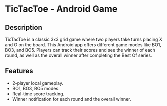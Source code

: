 # TicTacToe - Android Game

## Description
TicTacToe is a classic 3x3 grid game where two players take turns placing X and O on the board. This Android app offers different game modes like BO1, BO3, and BO5. Players can track their scores and see the winner of each round, as well as the overall winner after completing the Best Of series.

## Features
- 2-player local gameplay.
- BO1, BO3, BO5 modes.
- Real-time score tracking.
- Winner notification for each round and the overall winner.
